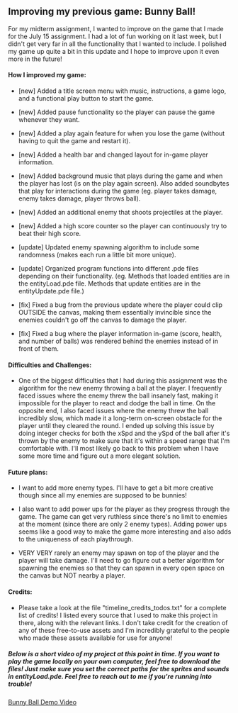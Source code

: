 ## Improving my previous game: Bunny Ball!

For my midterm assignment, I wanted to improve on the game that I made for the July 15 assignment. I had a lot of fun working on it last week, but I didn't get very far in all the functionality that I wanted to include. I polished my game up quite a bit in this update and I hope to improve upon it even more in the future! 

#### How I improved my game:

* [new] Added a title screen menu with music, instructions, a game logo, and a functional play button to start the game.

* [new] Added pause functionality so the player can pause the game whenever they want.

* [new] Added a play again feature for when you lose the game (without having to quit the game and restart it).

* [new] Added a health bar and changed layout for in-game player information.

* [new] Added background music that plays during the game and when the player has lost (is on the play again screen). Also added soundbytes that play for interactions during the game (eg. player takes damage, enemy takes damage, player throws ball).

* [new] Added an additional enemy that shoots projectiles at the player.

* [new] Added a high score counter so the player can continuously try to beat their high score.

* [update] Updated enemy spawning algorithm to include some randomness (makes each run a little bit more unique).

* [update] Organized program functions into different .pde files depending on their functionality. (eg. Methods that loaded entities are in the entityLoad.pde file. Methods that update entities are in the entityUpdate.pde file.)

* [fix] Fixed a bug from the previous update where the player could clip OUTSIDE the canvas, making them essentially invincible since the enemies couldn't go off the canvas to damage the player.

* [fix] Fixed a bug where the player information in-game (score, health, and number of balls) was rendered behind the enemies instead of in front of them.

#### Difficulties and Challenges:

* One of the biggest difficulties that I had during this assignment was the algorithm for the new enemy throwing a ball at the player. I frequently faced issues where the enemy threw the ball insanely fast, making it impossible for the player to react and dodge the ball in time. On the opposite end, I also faced issues where the enemy threw the ball incredibly slow, which made it a long-term on-screen obstacle for the player until they cleared the round. I ended up solving this issue by doing integer checks for both the xSpd and the ySpd of the ball after it's thrown by the enemy to make sure that it's within a speed range that I'm comfortable with. I'll most likely go back to this problem when I have some more time and figure out a more elegant solution.

#### Future plans:

* I want to add more enemy types. I'll have to get a bit more creative though since all my enemies are supposed to be bunnies!

* I also want to add power ups for the player as they progress through the game. The game can get very ruthless since there's no limit to enemies at the moment (since there are only 2 enemy types). Adding power ups seems like a good way to make the game more interesting and also adds to the uniqueness of each playthrough.

* VERY VERY rarely an enemy may spawn on top of the player and the player will take damage. I'll need to go figure out a better algorithm for spawning the enemies so that they can spawn in every open space on the canvas but NOT nearby a player. 

#### Credits:

* Please take a look at the file "timeline_credits_todos.txt"  for a complete list of credits! I listed every source that I used to make this project in there, along with the relevant links. I don't take credit for the creation of any of these free-to-use assets and I'm incredibly grateful to the people who made these assets available for use for anyone! 

##### Below is a short video of my project at this point in time. If you want to play the game locally on your own computer, feel free to download the files! Just make sure you set the correct paths for the sprites and sounds in entityLoad.pde. Feel free to reach out to me if you're running into trouble!

[Bunny Ball Demo Video](https://youtu.be/u8eQWEGfWyU)


